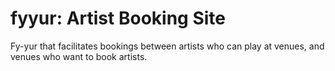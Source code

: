 # fyyur: Artist Booking Site
 Fy-yur that facilitates bookings between artists who can play at venues, and venues who want to book artists.
